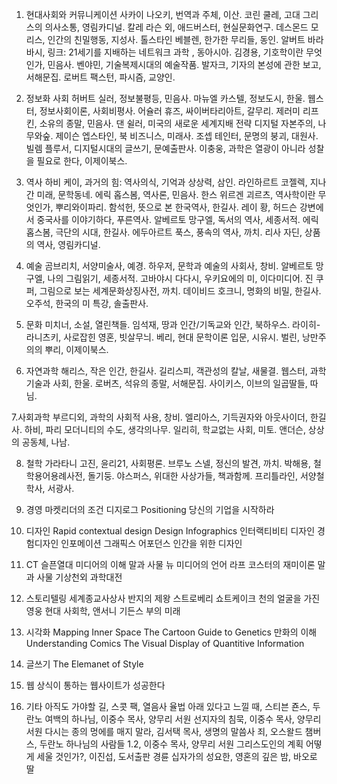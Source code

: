 1. 현대사회와 커뮤니케이션
사카이 나오키, 번역과 주체, 이산.
코린 쿨레, 고대 그리스의 의사소통, 영림카디널.
칼레 라슨 외, 애드버스터, 현실문화연구.
데스몬드 모리스, 인간의 친밀행동, 지성사.
톨스타인 베블렌, 한가한 무리들, 동인.
알버트 바라바시, 링크: 21세기를 지배하는 네트워크 과학 , 동아시아.
김경용, 기호학이란 무엇인가, 민음사.
벤야민, 기술복제시대의 예술작품.
발자크, 기자의 본성에 관한 보고, 서해문집.
로버트 팩스턴, 파시즘, 교양인.

2. 정보화 사회
허버트 실러, 정보불평등, 민음사.
마뉴엘 카스텔, 정보도시, 한울.
웹스터, 정보사회이론, 사회비평사.
어슐러 휴즈, 싸이버타리아트, 갈무리.
제러미 리프킨, 소유의 종말, 민음사.
댄 쉴러, 미국의 새로운 세계지배 전략 디지털 자본주의, 나무와숲.
제이슨 엡스타인, 북 비즈니스, 미래사.
조셉 테인터, 문명의 붕괴, 대원사.
빌렘 플루서, 디지털시대의 글쓰기, 문예출판사.
이충웅, 과학은 열광이 아니라 성찰을 필요로 한다, 이제이북스.

3. 역사
하비 케이, 과거의 힘: 역사의식, 기억과 상상력, 삼인.
라인하르트 코젤렉, 지나간 미래, 문학동네.
에릭 홉스봄, 역사론, 민음사.
한스 위르겐 괴르츠, 역사학이란 무엇인가, 뿌리와이파리.
함석헌, 뜻으로 본 한국역사, 한길사.
레이 황, 허드슨 강변에서 중국사를 이야기하다, 푸른역사.
알베르토 망구엘, 독서의 역사, 세종서적.
에릭 홉스봄, 극단의 시대, 한길사.
에두아르트 푹스, 풍속의 역사, 까치.
리사 자딘, 상품의 역사, 영림카디널.

4. 예술
곰브리치, 서양미술사, 예경.
하우저, 문학과 예술의 사회사, 창비.
알베르토 망구엘, 나의 그림읽기, 세종서적.
고바야시 다다시, 우키요에의 미, 이다미디어.
진 쿠퍼, 그림으로 보는 세계문화상징사전, 까치.
데이비드 호크니, 명화의 비밀, 한길사.
오주석, 한국의 미 특강, 솔출판사.

5. 문화
미치너, 소설, 열린책들.
임석재, 땅과 인간/기독교와 인간, 북하우스.
라이히-라니츠키, 사로잡힌 영혼, 빗살무늬.
베리, 현대 문학이론 입문, 시유시.
벌린, 낭만주의의 뿌리, 이제이북스.

6. 자연과학
해리스, 작은 인간, 한길사.
길리스피, 객관성의 칼날, 새물결.
웹스터, 과학기술과 사회, 한울.
로버츠, 석유의 종말, 서해문집.
사이키스, 이브의 일곱딸들, 따님.

7.사회과학
부르디외, 과학의 사회적 사용, 창비.
엘리아스, 기득권자와 아웃사이더, 한길사.
하비, 파리 모더니티의 수도, 생각의나무.
일리히, 학교없는 사회, 미토.
앤더슨, 상상의 공동체, 나남.

8. 철학
가라타니 고진, 윤리21, 사회평론.
브루노 스넬, 정신의 발견, 까치.
박해용, 철학용어용례사전, 돌기둥.
야스퍼스, 위대한 사상가들, 책과함께.
프리틀라인, 서양철학사, 서광사.

9. 경영
마켓리더의 조건
디지로그
Positioning
당신의 기업을 시작하라

10. 디자인
Rapid contextual design
Design Infographics
인터랙티비티 디자인
경험디자인
인포메이션 그래픽스
어포던스
인간을 위한 디자인

11. CT
슬픈열대
미디어의 이해
말과 사물
뉴 미디어의 언어
라프 코스터의 재미이론
말과 사물
기상천외 과학대전

12. 스토리텔링
세계종교사상사
반지의 제왕
스트로베리 쇼트케이크
천의 얼굴을 가진 영웅
현대 사회학, 앤서니 기든스
부의 미래

13. 시각화
Mapping Inner Space
The Cartoon Guide to Genetics
만화의 이해 Understanding Comics
The Visual Display of Quantitive Information

14. 글쓰기
The Elemanet  of  Style

15. 웹
상식이 통하는 웹사이트가 성공한다

15. 기타
아직도 가야할 길, 스콧 팩, 열음사
율법 아래 있다고 느낄 때, 스티븐 죤스, 두란노
여백의 하나님, 이중수 목사, 양무리 서원
선지자의 침묵, 이중수 목사, 양무리 서원
다시는 종의 멍에를 매지 말라, 김서택 목사, 생명의 말씀사
죄, 오스왈드 챔버스, 두란노
하나님의 사람들 1.2, 이중수 목사, 양무리 서원
그리스도인의 계획 어떻게 세울 것인가?, 이진섭, 도서출판 경륜
십자가의 성요한, 영혼의 깊은 밤, 바오로 딸